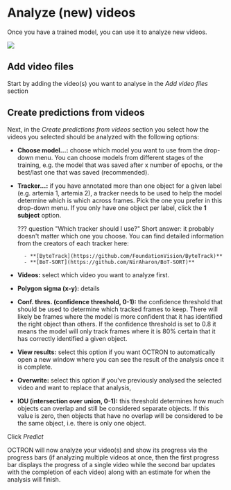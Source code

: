 # Analyze (new) videos
Once you have a trained model, you can use it to analyze new videos.

<img src="../assets/annotated_images/analysis.png"/>

## Add video files
Start by adding the video(s) you want to analyse in the *Add video files* section

## Create predictions from videos
Next, in the *Create predictions from videos* section you select how the videos you selected should be analyzed with the following options:

- **Choose model...:** choose which model you want to use from the drop-down menu. You can choose models from different stages of the training, e.g. the model that was saved after x number of epochs, or the best/last one that was saved (recommended).
- **Tracker...:** if you have annotated more than one object for a given label (e.g. artemia 1, artemia 2), a tracker needs to be used to help the model determine which is which across frames. Pick the one you prefer in this drop-down menu. If you only have one object per label, click the **1 subject** option.

    ??? question "Which tracker should I use?"
        Short answer: it probably doesn't matter which one you choose. You can find detailed information from the creators of each tracker here: 

        - **[ByteTrack](https://github.com/FoundationVision/ByteTrack)** 
        - **[BoT-SORT](https://github.com/NirAharon/BoT-SORT)** 

- **Videos:** select which video you want to analyze first.
- **Polygon sigma (x-y):** details
- **Conf. thres. (confidence threshold, 0-1):** the confidence threshold that should be used to determine which tracked frames to keep. There will likely be frames where the model is more confident that it has identified the right object than others. If the confidence threshold is set to 0.8 it means the model will only track frames where it is 80% certain that it has correctly identified a given object.
- **View results:** select this option if you want OCTRON to automatically open a new window where you can see the result of the analysis once it is complete.
- **Overwrite:** select this option if you've previously analysed the selected video and want to replace that analysis,
- **IOU (intersection over union, 0-1):** this threshold determines how much objects can overlap and still be considered separate objects. If this value is zero, then objects that have no overlap will be considered to be the same object, i.e. there is only one object.

Click *Predict*

OCTRON will now analyze your video(s) and show its progress via the progress bars (if analyzing multiple videos at once, then the first progress bar displays the progress of a single video while the second bar updates with the completion of each video) along with an estimate for when the analysis will finish.

